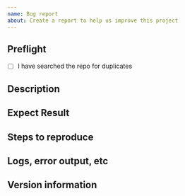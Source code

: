 ```yaml
---
name: Bug report
about: Create a report to help us improve this project
---
```


## Preflight
- [ ] I have searched the repo for duplicates

## Description

## Expect Result

## Steps to reproduce

## Logs, error output, etc

## Version information
